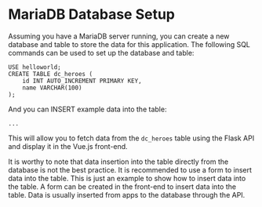# MariaDB Database Setup

Assuming you have a MariaDB server running, you can create a new database and table to store the data for this application. The following SQL commands can be used to set up the database and table:

```CREATE DATABASE helloworld;
USE helloworld;
CREATE TABLE dc_heroes (
    id INT AUTO_INCREMENT PRIMARY KEY,
    name VARCHAR(100)
);
```

And you can INSERT example data into the table:

```INSERT INTO dc_heroes (name) VALUES ('Superman'), ('Batman')
...
```

This will allow you to fetch data from the `dc_heroes` table using the Flask API and display it in the Vue.js front-end. 

It is worthy to note that data insertion into the table directly from the database is not the best practice. It is recommended to use a form to insert data into the table. This is just an example to show how to insert data into the table. A form can be created in the front-end to insert data into the table. Data is usually inserted from apps to the database through the API.
